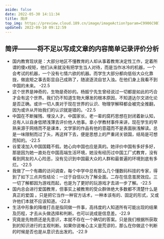 ```yaml
---
aside: false
date: 2022-05-30 14:11:34
title: 简评
top_img: https://preview.cloud.189.cn/image/imageAction?param=C9906C9B7AEF076C451AB9A46DD597D3F9F2E88B39B3CF6D6616839D05060BEDA15D30DA4199B172EF3C10F22D3A8A8F59527B611317314337892A022463A7A4A7B0127D86FD416D4D221FC21DE5BA0DEAF4BEEFAB192E7A03B25C884677AFED58891F9049777445D093B921C61EFEFF
updated: 2022-09-10 09:12:59
---
```

## 简评———将不足以写成文章的内容简单记录评价分析

<!-- 无序列表 -->

- 国内教育现状是：大部分地区不懂教育的人却从事着教育决定性工作，定着所谓的傻x规矩，他们从来就没有把学生当人对待，而是当作冰冷的机器，一个会考试的机器，一个没有七情六欲的机器。而学生大部分都向低俗大众化靠拢，做逾矩之事去彰显自己成熟了，随波逐流自甘入浊。在他们身上我看不到中国的未来。 -22.5
- 这个世界是神奇的，生物是奇妙的。杨振宁先生曾经说过一切都是如此的巧合才会有这个世界。我们仍不知道生物大爆发的根本原因，不知道达尔文进化论是否正确。或许一切人类对于现在世界的认识、物理学解释都会被完全推翻，因为或许从开始我们的认识就是错的。-22.5
- 中国在不断摧残、埋没人才。中国家长，老一辈的腐朽思想在封闭着新认知，总有人以自身低陋浅薄去评价他人他事。拿小学教材事件来讲，现在学生的早熟来源于网络而不是课本，文学家的作品有他的意蕴而不是表面肤浅解读。总是一味限制而过了头，再这样下去，便是思想上的严重闭关锁国，结局是可想而知的。-22.5
- 谷爱凌加入中国国籍不假。她心向中国也应是真的。她评价中国有多好多好，那是因为她一直处在中国高端生活环境，她没有经历过中国工厂式教育，没有看到网友的人心险恶，没有见识到中国最大众的人群和最普遍的环境到底有多烂。-22.5
- 我做了一个有趣的访问调查，每个中学中总有那么几个懂数码科技的专家，得到了如下三点共性结论：一过于自信以为了解全面。二存在信息茧房效应。三一切了解都因为游戏而起，也是为了更好的玩游戏才去进一步了解。-22.5
- 国内总会进行爱国教育，但事实上被教育的受众群体绝大多数都不清楚什么是真正的爱国 。只是把它当作一种官方话术，一种本该有的、固定的形式，又或许他们本就不应该知道。-22.8
- 生活中形象的降维打击是指同做一件事，高纬度的人知道所有可能出现的结果及历程，才去从头做选择和判断。也可以说成是信息差。-22.9
- 究竟是先物质还是先意识，本就不存在一个确切的答案。只是我们根据所获取到的知识进行的主观判断。如果你说唯心主义是荒谬的，那么在你做这个判断的时候是否也是从意识去出发的。-22.9
